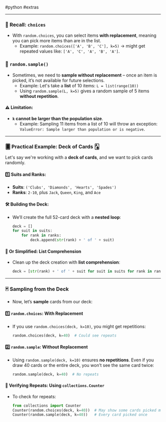 #python #extras 

---
### 📝 Recall: `choices`
- With `random.choices`, you can select items **with replacement**, meaning you can pick more items than are in the list.
    - Example: `random.choices(['A', 'B', 'C'], k=5)` → might get repeated values like: `['A', 'C', 'A', 'B', 'A']`.

### 🎯 `random.sample()`
- Sometimes, we need to **sample without replacement** – once an item is picked, it’s not available for future selections.
    - Example: Let's take a **list** of 10 items: `L = list(range(10))`
    - Using `random.sample(L, k=5)` gives a random sample of 5 items **without repetition**.

#### ⚠️ Limitation:
- **`k` cannot be larger than the population size**.
    - Example: Sampling 11 items from a list of 10 will throw an exception:  
    `ValueError: Sample larger than population or is negative`.

---

### 🂠 Practical Example: Deck of Cards 🂡
Let's say we're working with a **deck of cards**, and we want to pick cards randomly.

#### 1️⃣ Suits and Ranks:
- **Suits**: `('Clubs', 'Diamonds', 'Hearts', 'Spades')`
- **Ranks**: `2-10`, plus `Jack`, `Queen`, `King`, and `Ace`

#### 🛠️ Building the Deck:
- We’ll create the full 52-card deck with a **nested loop**:
    ```python
    deck = []
    for suit in suits:
        for rank in ranks:
            deck.append(str(rank) + ' of ' + suit)
    ```

#### 🎨 Or Simplified: List Comprehension
- Clean up the deck creation with **list comprehension**:
    ```python
    deck = [str(rank) + ' of ' + suit for suit in suits for rank in ranks]
    ```

---

### 🃏 Sampling from the Deck
- Now, let’s **sample** cards from our deck:

#### 1️⃣ `random.choices`: **With Replacement**
- If you use `random.choices(deck, k=10)`, you might get repetitions:
    ```python
    random.choices(deck, k=40)  # Could see repeats
    ```

#### 2️⃣ `random.sample`: **Without Replacement**
- Using `random.sample(deck, k=10)` ensures **no repetitions**. Even if you draw 40 cards or the entire deck, you won’t see the same card twice:
    ```python
    random.sample(deck, k=40)  # No repeats
    ```

#### 🧮 Verifying Repeats: Using `collections.Counter`
- To check for repeats:
    ```python
    from collections import Counter
    Counter(random.choices(deck, k=40))  # May show some cards picked multiple times
    Counter(random.sample(deck, k=40))   # Every card picked once
    ```


